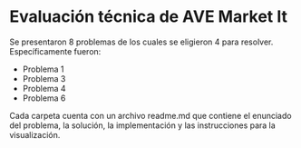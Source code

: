 # Evaluación técnica de AVE Market It
Se presentaron 8 problemas de los cuales se eligieron 4 para resolver.
Específicamente fueron:
- Problema 1
- Problema 3
- Problema 4
- Problema 6

Cada carpeta cuenta con un archivo readme.md que contiene el enunciado del problema, la solución, la implementación y las instrucciones para la visualización.
